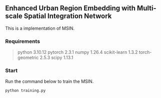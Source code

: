 ## Enhanced Urban Region Embedding with Multi-scale Spatial Integration Network

This is a implementation of MSIN.

### Requirements

> python 3.10.12
> pytorch 2.3.1
> numpy 1.26.4
> scikit-learn 1.3.2
> torch-geometric 2.5.3
> scipy 1.13.1

### Start
Run the command below to train the MSIN.
```
python training.py
```


